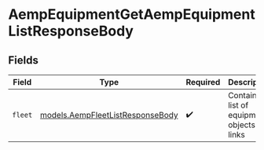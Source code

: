 # AempEquipmentGetAempEquipmentListResponseBody


## Fields

| Field                                                                      | Type                                                                       | Required                                                                   | Description                                                                |
| -------------------------------------------------------------------------- | -------------------------------------------------------------------------- | -------------------------------------------------------------------------- | -------------------------------------------------------------------------- |
| `fleet`                                                                    | [models.AempFleetListResponseBody](../models/aempfleetlistresponsebody.md) | :heavy_check_mark:                                                         | Contains a list of equipment objects and links                             |